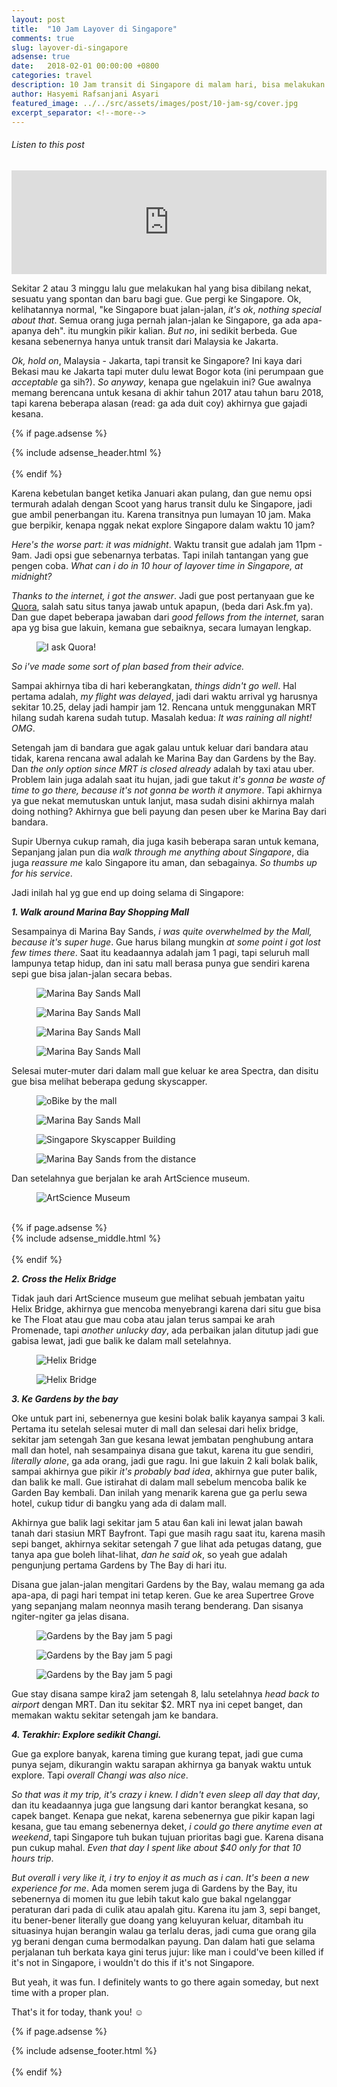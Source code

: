 ```yaml
---
layout: post
title:  "10 Jam Layover di Singapore"
comments: true
slug: layover-di-singapore
adsense: true
date:   2018-02-01 00:00:00 +0800
categories: travel
description: 10 Jam transit di Singapore di malam hari, bisa melakukan apa aja kah?
author: Hasyemi Rafsanjani Asyari
featured_image: ../../src/assets/images/post/10-jam-sg/cover.jpg
excerpt_separator: <!--more-->
---
```


<h6>Listen to this post</h6>
<iframe width="100%" height="166" scrolling="no" frameborder="no" allow="autoplay" src="https://w.soundcloud.com/player/?url=https%3A//api.soundcloud.com/tracks/392885169&amp;color=%231c1816&amp;auto_play=false&amp;hide_related=false&amp;show_comments=true&amp;show_user=true&amp;show_reposts=false&amp;show_teaser=true"></iframe><br/>
<p class="intro">Sekitar 2 atau 3 minggu lalu gue melakukan hal yang bisa dibilang nekat, sesuatu yang spontan dan baru bagi gue. Gue pergi ke Singapore. Ok, kelihatannya normal, "ke Singapore buat jalan-jalan, <i>it's ok</i>, <i>nothing special about that</i>. Semua orang juga pernah jalan-jalan ke Singapore, ga ada apa-apanya deh". itu mungkin pikir kalian. <i>But no</i>, ini sedikit berbeda. Gue kesana sebenernya hanya untuk transit dari Malaysia ke Jakarta.</p>

_Ok, hold on_, Malaysia - Jakarta, tapi transit ke Singapore? Ini kaya dari Bekasi mau ke Jakarta tapi muter dulu lewat Bogor kota (ini perumpaan gue _acceptable_ ga sih?). _So anyway_, kenapa gue ngelakuin ini? Gue awalnya memang berencana untuk kesana di akhir tahun 2017 atau tahun baru 2018, tapi karena beberapa alasan (read: ga ada duit coy) akhirnya gue gajadi kesana. 

{% if page.adsense %}
<div class="ads">
	{% include adsense_header.html %}
</div>
<br/>
{% endif %}

Karena kebetulan banget ketika Januari akan pulang, dan gue nemu opsi termurah adalah dengan Scoot yang harus transit dulu ke Singapore, jadi gue ambil penerbangan itu. Karena transitnya pun lumayan 10 jam. Maka gue berpikir, kenapa nggak nekat explore Singapore dalam waktu 10 jam?

_Here's the worse part: it was midnight_. Waktu transit gue adalah jam 11pm - 9am. Jadi opsi gue sebenarnya terbatas. Tapi inilah tantangan yang gue pengen coba. _What can i do in 10 hour of layover time in Singapore, at midnight?_

_Thanks to the internet, i got the answer_. Jadi gue post pertanyaan gue ke <a target="_blank" href="https://www.quora.com/Ill-have-a-transit-in-Singapore-and-I-have-about-12-hrs-layover-What-can-I-do-to-kill-time-for-8-10-hours-while-Im-there-and-given-that-its-midnight-time-23pm-to-9am">Quora</a>, salah satu situs tanya jawab untuk apapun, (beda dari Ask.fm ya). Dan gue dapet beberapa jawaban dari _good fellows from the internet_, saran apa yg bisa 
gue lakuin, kemana gue sebaiknya, secara lumayan lengkap.

<div class="photoset-grid grid">
	<div class="grid--item grid--twelve">
		<figure>
		  <img src="/assets/images/post/10-jam-sg/quora.png" alt="I ask Quora!" title="I ask Quora!" />		   
		</figure>		
	</div>		
</div>

_So i've made some sort of plan based from their advice._

Sampai akhirnya tiba di hari keberangkatan, _things didn't go well_. Hal pertama adalah, _my flight was delayed_, jadi dari waktu arrival yg harusnya sekitar 10.25, delay jadi hampir jam 12. Rencana untuk menggunakan MRT hilang sudah karena sudah tutup. Masalah kedua: _It was raining all night! OMG_.

Setengah jam di bandara gue agak galau untuk keluar dari bandara atau tidak, karena rencana awal adalah ke Marina Bay dan Gardens by the Bay. Dan _the only option since MRT is closed already_ adalah by taxi atau uber. Problem lain juga adalah saat itu hujan, jadi gue takut _it's gonna be waste of time to go there, because it's not gonna be worth it anymore_. Tapi akhirnya ya gue nekat memutuskan untuk lanjut, masa sudah disini akhirnya malah doing nothing? Akhirnya gue beli payung dan pesen uber ke Marina Bay dari bandara.

Supir Ubernya cukup ramah, dia juga kasih beberapa saran untuk kemana, Sepanjang jalan pun dia _walk through me anything about Singapore_, dia juga _reassure me_ kalo Singapore itu aman, dan sebagainya. _So thumbs up for his service_.

Jadi inilah hal yg gue end up doing selama di Singapore:

___1. Walk around Marina Bay Shopping Mall___

Sesampainya di Marina Bay Sands, _i was quite overwhelmed by the Mall, because it's super huge_. Gue harus bilang mungkin _at some point i got lost few times there_. Saat itu keadaannya adalah jam 1 pagi, tapi seluruh mall lampunya tetap hidup, dan ini satu mall berasa punya gue sendiri karena sepi gue bisa jalan-jalan secara bebas.

<div class="photoset-grid grid">
	<div class="grid--item grid--six">
		<figure>
		  <img src="/assets/images/post/10-jam-sg/1.jpg" alt="Marina Bay Sands Mall" title="Marina Bay Sands Mall" />		   
		</figure>		
	</div>	
	<div class="grid--item grid--six">
		<figure>
		  <img src="/assets/images/post/10-jam-sg/2.jpg" alt="Marina Bay Sands Mall" title="Marina Bay Sands Mall" />	
		</figure>		
	</div>
    <div class="grid--item grid--six">
		<figure>
		  <img src="/assets/images/post/10-jam-sg/3.jpg" alt="Marina Bay Sands Mall" title="Marina Bay Sands Mall" />		   
		</figure>		
	</div>	
	<div class="grid--item grid--six">
		<figure>
		  <img src="/assets/images/post/10-jam-sg/4.jpg" alt="Marina Bay Sands Mall" title="Marina Bay Sands Mall" />	
		</figure>		
	</div>		
</div>

Selesai muter-muter dari dalam mall gue keluar ke area Spectra, dan disitu gue bisa melihat beberapa gedung skyscapper.

<div class="photoset-grid grid">
	<div class="grid--item grid--six">
		<figure>
		  <img src="/assets/images/post/10-jam-sg/5.jpg" alt="oBike by the mall" title="oBike by the mall" />	
		</figure>		
	</div>	
	<div class="grid--item grid--six">
		<figure>
		  <img src="/assets/images/post/10-jam-sg/6.jpg" alt="Marina Bay Sands Mall" title="Marina Bay Sands Mall" />	
		</figure>		
	</div>
    <div class="grid--item grid--twelve">
		<figure>
		  <img src="/assets/images/post/10-jam-sg/7.jpg" alt="Singapore Skyscapper Building" title="Singapore Skyscapper Building" />	
		</figure>		
	</div>
    <div class="grid--item grid--twelve">
		<figure>
		  <img src="/assets/images/post/10-jam-sg/8.jpg" alt="Marina Bay Sands from the distance" title="Marina Bay Sands from the distance" />	
		</figure>		
	</div>		
</div>

Dan setelahnya gue berjalan ke arah ArtScience museum.

<div class="photoset-grid grid">
	<div class="grid--item grid--twelve">
		<figure>
		  <img src="/assets/images/post/10-jam-sg/9.jpg" alt="ArtScience Museum" title="ArtScience Museum" />	
		</figure>		
	</div>		
</div>

<br/>
{% if page.adsense %}
<div class="ads">
	{% include adsense_middle.html %}
</div>
<br/>
{% endif %}

___2. Cross the Helix Bridge___

Tidak jauh dari ArtScience museum gue melihat sebuah jembatan yaitu Helix Bridge, akhirnya gue mencoba menyebrangi karena dari situ gue bisa ke The Float atau gue mau coba atau jalan terus sampai ke arah Promenade, tapi _another unlucky day_, ada perbaikan jalan ditutup jadi gue gabisa lewat, jadi gue balik ke dalam mall setelahnya.

<div class="photoset-grid grid">
	<div class="grid--item grid--twelve">
		<figure>
		  <img src="/assets/images/post/10-jam-sg/10.jpg" alt="Helix Bridge" title="Helix Bridge" />	
		</figure>		
	</div>
    <div class="grid--item grid--twelve">
		<figure>
		  <img src="/assets/images/post/10-jam-sg/11.jpg" alt="Helix Bridge" title="Helix Bridge" />	
		</figure>		
	</div>		
</div>

___3. Ke Gardens by the bay___

Oke untuk part ini, sebenernya gue kesini bolak balik kayanya sampai 3 kali. Pertama itu setelah selesai muter di mall dan selesai dari helix bridge, sekitar jam setengah 3an gue kesana lewat jembatan penghubung antara mall dan hotel, nah sesampainya disana gue takut, karena itu gue sendiri, _literally alone_, ga ada orang, jadi gue ragu. Ini gue lakuin 2 kali bolak balik, sampai akhirnya gue pikir _it's probably bad idea_, akhirnya gue puter balik, dan balik ke mall. Gue istirahat di dalam mall sebelum mencoba balik ke Garden Bay kembali. Dan inilah yang menarik karena gue ga perlu sewa hotel, cukup tidur di bangku yang ada di dalam mall.

Akhirnya gue balik lagi sekitar jam 5 atau 6an kali ini lewat jalan bawah tanah dari stasiun MRT Bayfront. Tapi gue masih ragu saat itu, karena masih sepi banget, akhirnya sekitar setengah 7 gue lihat ada petugas datang, gue tanya apa gue boleh lihat-lihat, _dan he said ok_, so yeah gue adalah pengunjung pertama Gardens by The Bay di hari itu.

Disana gue jalan-jalan mengitari Gardens by the Bay, walau memang ga ada apa-apa, di pagi hari tempat ini tetap keren. Gue ke area Supertree Grove yang sepanjang malam neonnya masih terang benderang. Dan sisanya ngiter-ngiter ga jelas disana.

<div class="photoset-grid grid">
	<div class="grid--item grid--twelve">
		<figure>
		  <img src="/assets/images/post/10-jam-sg/12.jpg" alt="Gardens by the Bay jam 5 pagi" title="Gardens by the Bay jam 5 pagi" />	
		</figure>		
	</div>
    <div class="grid--item grid--six">
		<figure>
		  <img src="/assets/images/post/10-jam-sg/13.jpg" alt="Gardens by the Bay jam 5 pagi" title="Gardens by the Bay jam 5 pagi" />	
		</figure>		
	</div>		
    <div class="grid--item grid--six">
		<figure>
		  <img src="/assets/images/post/10-jam-sg/14.jpg" alt="Gardens by the Bay jam 5 pagi" title="Gardens by the Bay jam 5 pagi" />	
		</figure>		
	</div>		
</div>

Gue stay disana sampe kira2 jam setengah 8, lalu setelahnya _head back to airport_ dengan MRT. Dan itu sekitar $2. MRT nya ini cepet banget, dan memakan waktu sekitar setengah jam ke bandara. 

___4. Terakhir: Explore sedikit Changi.___

Gue ga explore banyak, karena timing gue kurang tepat, jadi gue cuma punya sejam, dikurangin waktu sarapan akhirnya ga banyak waktu untuk explore. Tapi _overall Changi was also nice_.

_So that was it my trip, it's crazy i knew. I didn't even sleep all day that day_, dan itu keadaannya juga gue langsung dari kantor berangkat kesana, so capek banget. Kenapa gue nekat, karena sebenernya gue pikir kapan lagi kesana, gue tau emang sebenernya deket, _i could go there anytime even at weekend_, tapi Singapore tuh bukan tujuan prioritas bagi gue. Karena disana pun cukup mahal. _Even that day I spent like about $40 only for that 10 hours trip_.

_But overall i very like it, i try to enjoy it as much as i can_. _It's been a new experience for me_. Ada momen serem juga di Gardens by the Bay, itu sebenernya di momen itu gue lebih takut kalo gue bakal ngelanggar peraturan dari pada di culik atau apalah gitu. Karena itu jam 3, sepi banget, itu bener-bener literally gue doang yang keluyuran keluar, ditambah itu situasinya hujan berangin walau ga terlalu deras, jadi cuma gue orang gila yg berani dengan cuma bermodalkan payung. Dan dalam hati gue selama perjalanan tuh berkata kaya gini terus jujur: like man i could've been killed if it's not in Singapore, i wouldn't do this if it's not Singapore.

But yeah, it was fun. I definitely wants to go there again someday, but next time with a proper plan. 

That's it for today, thank you! ☺️ 

{% if page.adsense %}
<div class="ads">
	{% include adsense_footer.html %}
</div>
<br/>
{% endif %}